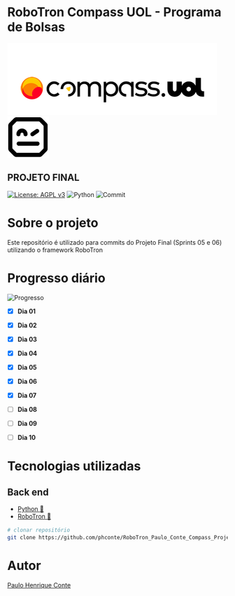 # RoboTron Compass UOL - Programa de Bolsas
![Compasso](https://github.com/phconte/RoboTron_Paulo_Conte_Compass_Projeto_Final/blob/main/Imagens/compasso.png)
![Robotron](https://github.com/phconte/RoboTron_Paulo_Conte_Compass_Projeto_Final/blob/main/Imagens/robotron.png)

## PROJETO FINAL
[![License: AGPL v3](https://img.shields.io/badge/License-AGPL_v3-blue.svg)](https://github.com/phconte/RoboTron_Paulo_Conte_Compass_Projeto_Final/blob/main/LICENCE) 
![Python](https://img.shields.io/pypi/pyversions/p)
![Commit](https://img.shields.io/github/last-commit/phconte/RoboTron_Paulo_Conte_Compass_Projeto_Final)



# Sobre o projeto
Este repositório é utilizado para commits do Projeto Final (Sprints 05 e 06) utilizando o framework RoboTron

# Progresso diário

![Progresso](https://progress-bar.dev/60/?title=Progresso)

- [X] **Dia 01**
- [X] **Dia 02**
- [X] **Dia 03**
- [X] **Dia 04**
- [X] **Dia 05**
- [X] **Dia 06**
- [X] **Dia 07**
- [ ] **Dia 08**
- [ ] **Dia 09**
- [ ] **Dia 10**

  
# Tecnologias utilizadas
## Back end
- [Python 🐍](https://www.python.org/)
- [RoboTron 🤖](https://robotframework.org/)

```bash
# clonar repositório
git clone https://github.com/phconte/RoboTron_Paulo_Conte_Compass_Projeto_Final.git

```

# Autor

[Paulo Henrique Conte](https://www.linkedin.com/in/paulohconte)